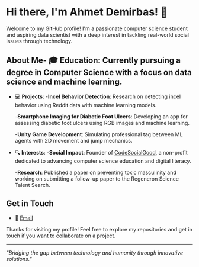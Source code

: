 # Hi there, I'm Ahmet Demirbas! 👋

Welcome to my GitHub profile! I'm a passionate computer science student and aspiring data scientist with a deep interest in tackling real-world social issues through technology.

## About Me- 🎓 **Education**: Currently pursuing a degree in Computer Science with a focus on data science and machine learning.
- 💻 **Projects**: 
  -**Incel Behavior Detection**: Research on detecting incel behavior using Reddit data with machine learning models.
  
  -**Smartphone Imaging for Diabetic Foot Ulcers**: Developing an app for assessing diabetic foot ulcers using RGB images and machine learning.
  
  -**Unity Game Development**: Simulating professional tag between ML agents with 2D movement and jump mechanics.
- 🔍 **Interests**: 
  -**Social Impact**: Founder of [CodeSocialGood](codesocialgood.org), a non-profit dedicated to advancing computer science education and digital literacy.
  
  -**Research**: Published a paper on preventing toxic masculinity and working on submitting a follow-up paper to the Regeneron Science Talent Search.

  
## Get in Touch
- 📧 [Email](mailto:ahmetdemirbas525@gmail.com)

Thanks for visiting my profile! Feel free to explore my repositories and get in touch if you want to collaborate on a project.

---

*"Bridging the gap between technology and humanity through innovative solutions."*

